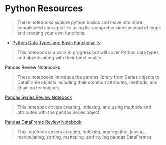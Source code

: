# Python Resources

>These notebooks explore python basics and move into more complicated concepts like using list comprehensions instead of loops and creating your own functions.

- [Python Data Types and Basic Functionality](https://ds-review-hub.github.io/python_dt_review_notebook)

>This notebook is a work in progress but will cover Python data types and objects along with their functionality.

Pandas Review Notebooks

>These notebooks introduce the pandas library from Series objects to DataFrame objects including their common attributes, methods, and chaining techniques.

[Pandas Series Review Notebook](https://ds-review-hub.github.io/pandas_series_review)

>This notebook covers creating, indexing, and using methods and attributes with the pandas Series object.

[Pandas DataFrame Review Notebook](https://ds-review-hub.github.io/pandas_dataframes_review)

>This notebook covers creating, indexing, aggregating, joining, manipulating, sorting, reshaping, and styling pandas DataFrames.